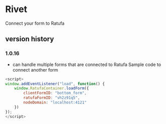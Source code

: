 # Rivet
Connect your form to Ratufa


## version history

### 1.0.16
* can handle multiple forms that are connected to Ratufa
Sample code to connect another form 
```javascript
<script>
window.addEventListener("load", function() {
    window.RatufaContainer.loadForm({
        clientFormID: "bottom_form",
        ratufaFormID: "vh2z91q5",
        nodeDomain: "localhost:4121"
    })
});
</script>
```